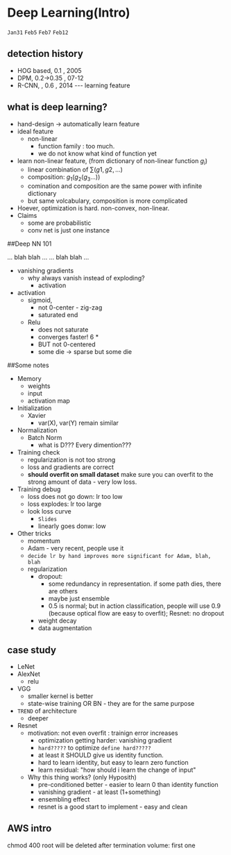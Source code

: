 # Deep Learning(Intro)
`Jan31` `Feb5` `Feb7` `Feb12`
## detection history
- HOG based, 0.1        , 2005
- DPM,       0.2->0.35  , 07-12
- R-CNN,    , 0.6       , 2014  --- learning feature

## what is deep learning?
- hand-design -> automatically learn feature
- ideal feature
    + non-linear
        * function family : too much.
        * we do not know what kind of function yet
- learn non-linear feature, (from dictionary of non-linear function $g_i$)
    + linear combination of  $\sum(g1, g2, ...)$
    + composition: $g_1(g_2(g_3...))$
    + comination and composition are the same power with infinite dictionary
    + but same volcabulary, composition is more complicated
- Hoever, optimization is hard. non-convex, non-linear.
- Claims
    + some are probabilistic
    + conv net is just one instance

##Deep NN 101

... blah blah ...
... blah blah ...

- vanishing gradients
    + why always vanish instead of exploding? 
        * activation
- activation
    +  sigmoid, 
        *  not 0-center - zig-zag
        *  saturated end
    +  Relu
        *  does not saturate
        *  converges faster! 6 *
        *  BUT not 0-centered
        *  some die -> sparse but some die


##Some notes
- Memory
    + weights
    + input
    + activation map
- Initialization
    + Xavier
        * var(X), var(Y) remain similar
- Normalization
    + Batch Norm
        * what is D??? Every dimention??? 
- Training check
    + regularization is not too strong
    + loss and gradients are correct
    + __should overfit on small dataset__ make sure you can overfit to the strong amount of data - very low loss.
- Training debug
    + loss does not go down: lr too low
    + loss explodes: lr too large
    + look loss curve
        * `Slides`
        * linearly goes donw: low
- Other tricks
    + momentum
    + Adam - very recent, people use it
    + `decide lr by hand improves more significant for Adam, blah, blah`
    + regularization
        * dropout: 
            - some redundancy in representation. if some path dies, there are others
            - maybe just ensemble
            - 0.5 is normal; but in action classification, people will use 0.9 (because optical flow are easy to overfit); Resnet: no dropout
        * weight decay
        * data augmentation

## case study
- LeNet
- AlexNet
    + relu
- VGG
    + smaller kernel is better
    + state-wise training OR BN - they are for the same purpose
- `TREND` of architecture
    + deeper
- Resnet
    + motivation: not even overfit : trainign error increases
        * optimization getting harder: vanishing gradient
        * `hard?????` to optimize `define hard?????`
        * at least it SHOULD give us identity function.
        * hard to learn identity, but easy to learn zero function
        * learn residual: "how should i learn the change of input"
    + Why this thing works? (only Hyposith)
        * pre-conditioned better - easier to learn 0 than identity function
        * vanishing gradient - at least (1+something)
        * ensembling effect
        * resnet is a good start to implement - easy and clean

## AWS intro
chmod 400 
root will be deleted after termination
volume: first one

















